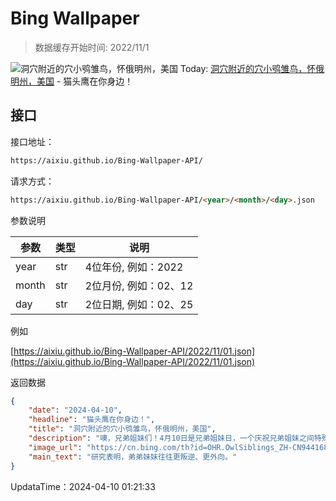 # Bing Wallpaper

> 数据缓存开始时间: 2022/11/1

![洞穴附近的穴小鸮雏鸟，怀俄明州，美国](https://cn.bing.com/th?id=OHR.OwlSiblings_ZH-CN9441687518_1920x1080.webp)
Today: [洞穴附近的穴小鸮雏鸟，怀俄明州，美国](https://cn.bing.com/th?id=OHR.OwlSiblings_ZH-CN9441687518_1920x1080.webp) - 猫头鹰在你身边！

## 接口

接口地址：

```html
https://aixiu.github.io/Bing-Wallpaper-API/
```

请求方式：

```html
https://aixiu.github.io/Bing-Wallpaper-API/<year>/<month>/<day>.json
```

参数说明

| 参数 | 类型 | 说明 |
| - | - | - |
| year | str | 4位年份, 例如：2022 |
| month | str | 2位月份, 例如：02、12 |
| day | str | 2位日期, 例如：02、25 |

例如

[https://aixiu.github.io/Bing-Wallpaper-API/2022/11/01.json](https://aixiu.github.io/Bing-Wallpaper-API/2022/11/01.json)

返回数据

```json
{
    "date": "2024-04-10",
    "headline": "猫头鹰在你身边！",
    "title": "洞穴附近的穴小鸮雏鸟，怀俄明州，美国",
    "description": "噢，兄弟姐妹们！4月10日是兄弟姐妹日，一个庆祝兄弟姐妹之间特殊情谊的日子。从友好的竞争到共同的回忆，没有什么比兄弟姐妹之间的关系更美好的了。兄弟姐妹日是克劳迪娅·埃瓦特为纪念她的哥哥艾伦和姐姐莉赛特而设立的。如今，有49个州和14个国家承认这个节日。兄弟姐妹日的庆祝活动可以很简单，比如给你的兄弟姐妹打电话，让他们知道你在想他们，也可以赠送礼物或与他们共进晚餐。",
    "image_url": "https://cn.bing.com/th?id=OHR.OwlSiblings_ZH-CN9441687518_1920x1080.webp",
    "main_text": "研究表明，弟弟妹妹往往更叛逆、更外向。"
}
```

UpdataTime：2024-04-10 01:21:33
